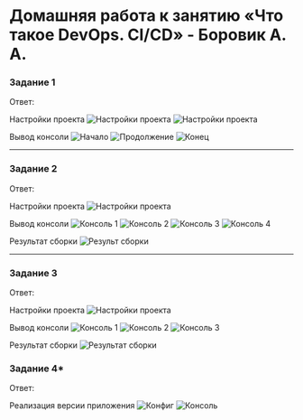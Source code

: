 # Домашняя работа к занятию «Что такое DevOps. СI/СD» - Боровик А. А.

### Задание 1

Ответ:

Настройки проекта
![Настройки проекта](https://github.com/Lex-Chaos/Homeworks/blob/HW-CI-CD/img/Nastroiki_1.png)
![Настройки проекта](https://github.com/Lex-Chaos/Homeworks/blob/HW-CI-CD/img/Nastroiki_2.png)

Вывод консоли
![Начало](https://github.com/Lex-Chaos/Homeworks/blob/HW-CI-CD/img/Sborka_nachalo.png)
![Продолжение](https://github.com/Lex-Chaos/Homeworks/blob/HW-CI-CD/img/Sborka_prodolzhenye.png)
![Конец](https://github.com/Lex-Chaos/Homeworks/blob/HW-CI-CD/img/Sborka_konetz.png)

---

### Задание 2

Ответ:

Настройки проекта
![Настройки проекта](https://github.com/Lex-Chaos/Homeworks/blob/HW-CI-CD/img/Pipeline.png)

Вывод консоли
![Консоль 1](https://github.com/Lex-Chaos/Homeworks/blob/HW-CI-CD/img/Consol_1.png)
![Консоль 2](https://github.com/Lex-Chaos/Homeworks/blob/HW-CI-CD/img/Consol_2.png)
![Консоль 3](https://github.com/Lex-Chaos/Homeworks/blob/HW-CI-CD/img/Consol_3.png)
![Консоль 4](https://github.com/Lex-Chaos/Homeworks/blob/HW-CI-CD/img/Consol_4.png)

Результат сборки
![Результ сборки](https://github.com/Lex-Chaos/Homeworks/blob/HW-CI-CD/img/Process.png)

---

### Задание 3

Ответ:

Настройки проекта
![Настройки проекта](https://github.com/Lex-Chaos/Homeworks/blob/HW-CI-CD/img/Task_3_Config.png)

Вывод консоли
![Консоль 1](https://github.com/Lex-Chaos/Homeworks/blob/HW-CI-CD/img/Task_3_Consol_1.png)
![Консоль 2](https://github.com/Lex-Chaos/Homeworks/blob/HW-CI-CD/img/Task_3_Consol_2.png)
![Консоль 3](https://github.com/Lex-Chaos/Homeworks/blob/HW-CI-CD/img/Task_3_Consol_3.png)

Результат сборки
![Результат сборки](https://github.com/Lex-Chaos/Homeworks/blob/HW-CI-CD/img/Task_3_Process.png)

### Задание 4*

Ответ:

Реализация версии приложения
![Конфиг](https://github.com/Lex-Chaos/Homeworks/blob/HW-CI-CD/img/Task_4_Config)
![Консоль](https://github.com/Lex-Chaos/Homeworks/blob/HW-CI-CD/img/Task_4_Consol)

